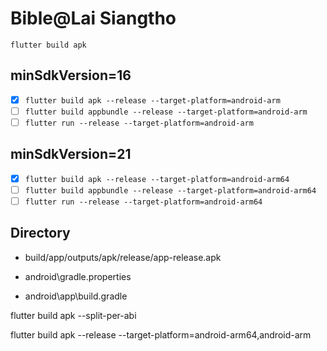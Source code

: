 # Bible@Lai Siangtho




`flutter build apk`

## minSdkVersion=16

- [x] `flutter build apk --release --target-platform=android-arm`
- [ ] `flutter build appbundle --release --target-platform=android-arm`
- [ ] `flutter run --release --target-platform=android-arm`

## minSdkVersion=21

- [x] `flutter build apk --release --target-platform=android-arm64`
- [ ] `flutter build appbundle --release --target-platform=android-arm64`
- [ ] `flutter run --release --target-platform=android-arm64`

## Directory

- build/app/outputs/apk/release/app-release.apk

- android\gradle.properties
- android\app\build.gradle



flutter build apk --split-per-abi


flutter build apk --release --target-platform=android-arm64,android-arm